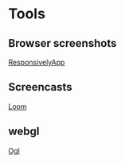# Tools

## Browser screenshots
[ResponsivelyApp](https://responsively.app/)

## Screencasts
[Loom](https://www.loom.com/)

## webgl

[Ogl](https://github.com/oframe/ogl)
